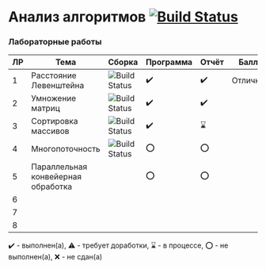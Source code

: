 # Анализ алгоритмов [![Build Status](https://travis-ci.org/SGCube/Analysis-of-Algorithms.svg?branch=lab_01)](https://travis-ci.org/SGCube/Analysis-of-Algorithms)<Paste>

### Лабораторные работы

|ЛР|Тема|Сборка|Программа|Отчёт|Балл|
|--|----|------|---------|-----|----|
|1|Расстояние Левенштейна|![Build Status](https://travis-ci.org/SGCube/Analysis-of-Algorithms.svg?branch=master)|✔️|✔️|Отлично|
|2|Умножение матриц|![Build Status](https://travis-ci.org/SGCube/Analysis-of-Algorithms.svg?branch=lab_02)|✔️|✔️||
|3|Сортировка массивов|![Build Status](https://travis-ci.org/SGCube/Analysis-of-Algorithms.svg?branch=lab_03)|✔️|⌛️||
|4|Многопоточность|![Build Status](https://travis-ci.org/SGCube/Analysis-of-Algorithms.svg?branch=lab_04)|⭕️|⭕️||
|5|Параллельная конвейерная обработка||⭕️|⭕️||
|6||||||
|7||||||
|8||||||

✔️ - выполнен(а), ⚠️ - требует доработки, ⌛️ - в процессе, ⭕️ - не выполнен(а), ❌ - не сдан(а)
